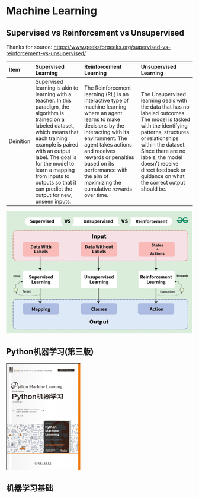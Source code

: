# Machine Learning

## Supervised vs Reinforcement vs Unsupervised

Thanks for source: https://www.geeksforgeeks.org/supervised-vs-reinforcement-vs-unsupervised/

| Item | Supervised Learning | Reinforcement Learning | Unsupervised Learning |
| :-- | :-- | :-- | :-- |
| Deinition | Supervised learning is akin to learning with a teacher. In this paradigm, the algorithm is trained on a labeled dataset, which means that each training example is paired with an output label. The goal is for the model to learn a mapping from inputs to outputs so that it can predict the output for new, unseen inputs. | The Reinforcement learning (RL) is an interactive type of machine learning where an agent learns to make decisions by the interacting with its environment. The agent takes actions and receives rewards or penalties based on its performance with the aim of maximizing the cumulative rewards over time. | The Unsupervised learning deals with the data that has no labeled outcomes. The model is tasked with the identifying patterns, structures or relationships within the dataset. Since there are no labels, the model doesn’t receive direct feedback or guidance on what the correct output should be. |


![s-r-u](img/supervised-reinforcement-unsupervised.png)

## Python机器学习(第三版)

![Python-ML-III](img/Python-ML-III-book-cover.png)

## 机器学习基础